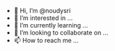 - 👋 Hi, I’m @noudysri
- 👀 I’m interested in ...
- 🌱 I’m currently learning ...
- 💞️ I’m looking to collaborate on ...
- 📫 How to reach me ...

<!---
noudysri/noudysri is a ✨ special ✨ repository because its `README.md` (this file) appears on your GitHub profile.
You can click the Preview link to take a look at your changes.
--->
